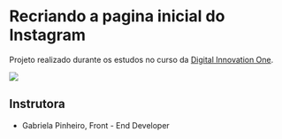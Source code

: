 # Recriando a pagina inicial do Instagram
Projeto realizado durante os estudos no curso da <a href= "https://digitalinnovation.one/">Digital Innovation One</a>.


<img src= https://github.com/nandacruz/Recriando-a-pagina-inicial-do-Instagram/blob/main/project_img/Screenshot_1.png>

<h2>Instrutora</h2>

- Gabriela Pinheiro, Front - End Developer
